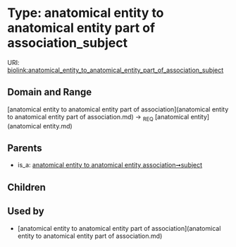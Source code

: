 
# Type: anatomical entity to anatomical entity part of association_subject




URI: [biolink:anatomical_entity_to_anatomical_entity_part_of_association_subject](https://w3id.org/biolink/vocab/anatomical_entity_to_anatomical_entity_part_of_association_subject)


## Domain and Range

[anatomical entity to anatomical entity part of association](anatomical entity to anatomical entity part of association.md) ->  <sub>REQ</sub> [anatomical entity](anatomical entity.md)

## Parents

 *  is_a: [anatomical entity to anatomical entity association➞subject](anatomical_entity_to_anatomical_entity_association_subject.md)

## Children


## Used by

 * [anatomical entity to anatomical entity part of association](anatomical entity to anatomical entity part of association.md)
